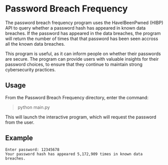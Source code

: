 # Password Breach Frequency

The password breach frequency program uses the HaveIBeenPwned (HIBP) API to query whether a password hash has appeared in known data breaches. If the password has appeared in the data breaches, the program will return the number of times that that password has been seen accross all the known data breaches. 

This program is useful, as it can inform people on whether their passwords are secure. The program can provide users with valuable insights for their password choices, to ensure that they continue to maintain strong cybersecurity practices.

## Usage
From the Password Breach Frequency directory, enter the command:
> python main.py

This will launch the interactive program, which will request the password from the user.

## Example
```
Enter password: 12345678
Your password hash has appeared 5,172,909 times in known data breaches.
```